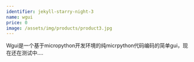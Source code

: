 ```yaml
---
identifier: jekyll-starry-night-3
name: wgui
price: 0
image: /assets/img/products/product3.jpg
---
```


Wgui是一个基于micropython开发环境的纯micrpython代码编码的简单gui，现在还在测试中....